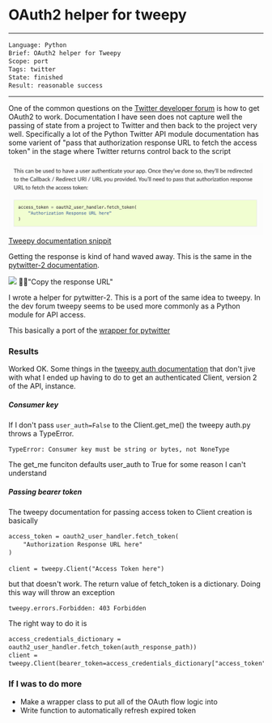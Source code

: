 # OAuth2 helper for tweepy 

---
```
Language: Python
Brief: OAuth2 helper for Tweepy 
Scope: port
Tags: twitter
State: finished
Result: reasonable success
```
---

One of the common questions on the [Twitter developer forum](https://twittercommunity.com/) is how to get OAuth2 to work. Documentation I have seen 
does not capture well the passing of state from a project to Twitter and then back to the project very well. Specifically a lot 
of the Python Twitter API module documentation has some varient of "pass that authorization response URL to fetch the access token" in the stage where
Twitter returns control back to the script

![](media/screen-shot-1.png)
[Tweepy documentation snippit](https://docs.tweepy.org/en/latest/authentication.html#oauth-2-0-authorization-code-flow-with-pkce-user-context)

Getting the response is kind of hand waved away. This is the same in the [pytwitter-2 documentation](https://github.com/sns-sdks/python-twitter).

![](/Users/pickard/projects/100_days_of_code_2022/day_2/media/screen-shot-2.png)
🤷‍♂️"Copy the response URL"

I wrote a helper for pytwitter-2. This is a port of the same idea to tweepy. In the dev forum tweepy seems to be used more commonly as a Python module 
for API access.

This basically a port of the [wrapper for pytwitter](https://gist.github.com/rdpickard/ec91025a0c9870931debeb224bc7dfc8)

### Results 

Worked OK. Some things in the [tweepy auth documentation](https://docs.tweepy.org/en/latest/authentication.html#oauth-2-0-authorization-code-flow-with-pkce-user-context
) that don't jive with what I ended up having to do to get an authenticated Client, version 2 of the API, instance.

##### Consumer key
If I don't pass `user_auth=False` to the Client.get_me() the tweepy auth.py throws a TypeError.

```
TypeError: Consumer key must be string or bytes, not NoneType
```

The get_me funciton defaults user_auth to True for some reason I can't understand

##### Passing bearer token

The tweepy documentation for passing access token to Client creation is basically

```
access_token = oauth2_user_handler.fetch_token(
    "Authorization Response URL here"
)

client = tweepy.Client("Access Token here")
```

but that doesn't work. The return value of fetch_token is a dictionary. Doing this way will throw an exception

```
tweepy.errors.Forbidden: 403 Forbidden
```

The right way to do it is

```
access_credentials_dictionary = oauth2_user_handler.fetch_token(auth_response_path))
client = tweepy.Client(bearer_token=access_credentials_dictionary["access_token"])
```

### If I was to do more
- Make a wrapper class to put all of the OAuth flow logic into
- Write function to automatically refresh expired token
